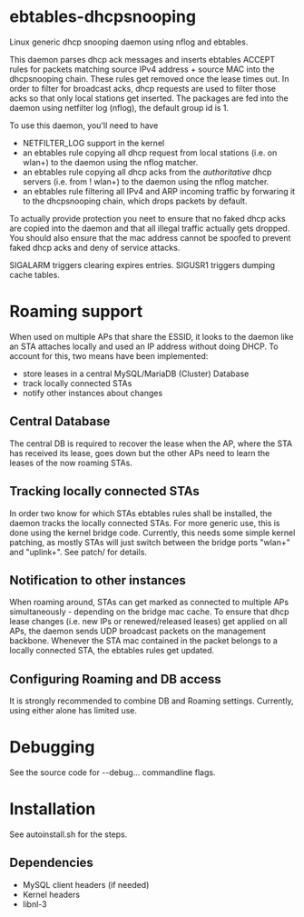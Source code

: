 ebtables-dhcpsnooping
=====================

Linux generic dhcp snooping daemon using nflog and ebtables.

This daemon parses dhcp ack messages and inserts ebtables ACCEPT rules for
packets matching source IPv4 address + source MAC into the dhcpsnooping chain.
These rules get removed once the lease times out. In order to filter for
broadcast acks, dhcp requests are used to filter those acks so that only local
stations get inserted. The packages are fed into the daemon using netfilter log
(nflog), the default group id is 1.

To use this daemon, you'll need to have
  - NETFILTER\_LOG support in the kernel
  - an ebtables rule copying all dhcp request from local stations (i.e. on
    wlan+) to the daemon using the nflog matcher.
  - an ebtables rule copying all dhcp acks from the *authoritative* dhcp
    servers (i.e. from ! wlan+) to the daemon using the nflog matcher.
  - an ebtables rule filtering all IPv4 and ARP incoming traffic by
    forwaring it to the dhcpsnooping chain, which drops packets by default.

To actually provide protection you neet to ensure that no faked dhcp acks
are copied into the daemon and that all illegal traffic actually gets dropped.
You should also ensure that the mac address cannot be spoofed to prevent faked
dhcp acks and deny of service attacks.

SIGALARM triggers clearing expires entries.
SIGUSR1 triggers dumping cache tables.

Roaming support
===============

When used on multiple APs that share the ESSID, it looks to the daemon like an
STA attaches locally and used an IP address without doing DHCP. To account for
this, two means have been implemented:
- store leases in a central MySQL/MariaDB (Cluster) Database
- track locally connected STAs
- notify other instances about changes

Central Database
----------------

The central DB is required to recover the lease when the AP, where the STA has
received its lease, goes down but the other APs need to learn the leases of
the now roaming STAs.

Tracking locally connected STAs
--------------------------------

In order two know for which STAs ebtables rules shall be installed, the daemon
tracks the locally connected STAs. For more generic use, this is done using the
kernel bridge code. Currently, this needs some simple kernel patching, as
mostly STAs will just switch between the bridge ports "wlan+" and "uplink+".
See patch/ for details.

Notification to other instances
-------------------------------

When roaming around, STAs can get marked as connected to multiple APs
simultaneously - depending on the bridge mac cache. To ensure that dhcp
lease changes (i.e. new IPs or renewed/released leases) get applied on
all APs, the daemon sends UDP broadcast packets on the management backbone.
Whenever the STA mac contained in the packet belongs to a locally connected
STA, the ebtables rules get updated.

Configuring Roaming and DB access
---------------------------------

It is strongly recommended to combine DB and Roaming settings. Currently,
using either alone has limited use.

Debugging
=========

See the source code for --debug... commandline flags.

Installation
============

See autoinstall.sh for the steps.

Dependencies
------------

- MySQL client headers (if needed)
- Kernel headers
- libnl-3

